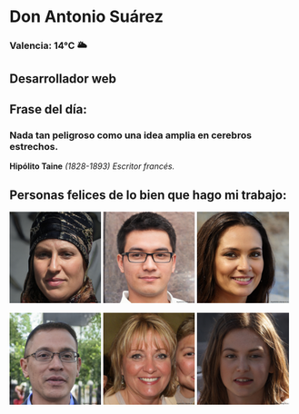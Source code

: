 # Don Antonio Suárez
### Valencia:  14°C 🌥️
## Desarrollador web
## Frase del día:
<!-- START QUOTE -->
### Nada tan peligroso como una idea amplia en cerebros estrechos.
**Hipólito Taine** *(1828-1893) Escritor francés.*
<!-- END QUOTE -->






## Personas felices de lo bien que hago mi trabajo:

<p float="left">
  <img src="src/image_0.png" width="32%" />
  <img src="src/image_1.png" width="32%" /> 
  <img src="src/image_2.png" width="32%" />
</p>
<p float="left">
  <img src="src/image_3.png" width="32%" />
  <img src="src/image_4.png" width="32%" /> 
  <img src="src/image_5.png" width="32%" />
</p>
